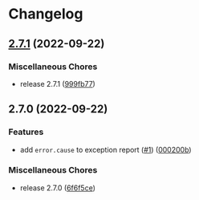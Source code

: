# Changelog

## [2.7.1](https://github.com/web3-storage/toucan-js/compare/v2.7.0...v2.7.1) (2022-09-22)


### Miscellaneous Chores

* release 2.7.1 ([999fb77](https://github.com/web3-storage/toucan-js/commit/999fb77bbc49d2ac8746f3f4b0dba21052e20549))

## 2.7.0 (2022-09-22)


### Features

* add `error.cause` to exception report ([#1](https://github.com/web3-storage/toucan-js/issues/1)) ([000200b](https://github.com/web3-storage/toucan-js/commit/000200b53840167ace992fb64027313336afc6f3))


### Miscellaneous Chores

* release 2.7.0 ([6f6f5ce](https://github.com/web3-storage/toucan-js/commit/6f6f5ce1c101be557bf3b602879f160dfbabe7f5))

